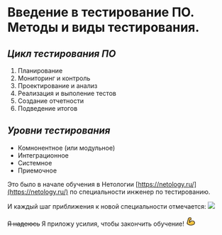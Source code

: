 # **Введение в тестирование ПО. Методы и виды тестирования.**

## _Цикл тестирования ПО_
1. Планирование
2. Мониторинг и контроль
3. Проектирование и анализ
4. Реализация и выполение тестов
5. Создание отчетности
6. Подведение итогов

## _Уровни тестирования_
- Комнонентное (или модульное)
- Интеграционное
- Системное
- Приемочное

Это было в начале обучения в Нетологии [https://netology.ru/](https://netology.ru/) по специальности инженер по тестированию.

И каждый шаг приближения к новой специальности отмечается: ![](/images/picture.jpg)

~~Я надеюсь~~ Я приложу усилия, чтобы закончить обучение! ![](images/muscle.jpg)